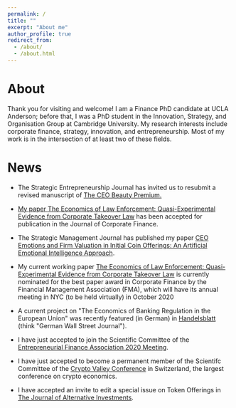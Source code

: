 ```yaml
---
permalink: /
title: ""
excerpt: "About me"
author_profile: true
redirect_from: 
  - /about/
  - /about.html
---
```



About
======
Thank you for visiting and welcome! I am a Finance PhD candidate at UCLA Anderson; before that, I was a PhD student in the Innovation, Strategy, and Organisation Group at Cambridge University. My research interests include corporate finance, strategy, innovation, and entrepreneurship. Most of my work is in the intersection of at least two of these fields.

<!--Having practical experience from stints in management consulting and banking, I enjoy advising and mentoring start-ups. Before UCLA, I was the head of the global resolution planning office at Commerzbank AG.-->

<!--I received my education in mathematics and economics in Hamburg, Paris and Cambridge. My academic work has been recognized with a number of prizes, including the Sorbonne-Prize of the University of Paris, a number of awards from the University of Cambridge such as the Cambridge University scholarship, and a full scholarship of the German National Merit Foundation. My recent publication on how <a href="https://www.sciencedirect.com/science/article/pii/S0929119919301142?dgcid=author" target="_blank">European competition policy impedes an efficient market for corporate control</a> was nominated for a best paper award by the Financial Management Association.-->

News
======
- The Strategic Entrepreneurship Journal has invited us to resubmit a revised manuscript of <a href="https://papers.ssrn.com/sol3/papers.cfm?abstract_id=3654561" target="_blank">The CEO Beauty Premium.

- My paper <a href="https://linkinghub.elsevier.com/retrieve/pii/S0929119920302935" target="_blank">The Economics of Law Enforcement: Quasi-Experimental Evidence from Corporate Takeover Law</a> has been accepted for publication in the Journal of Corporate Finance.

- The Strategic Management Journal has published my paper <a href="https://onlinelibrary.wiley.com/doi/10.1002/smj.3235" target="_blank">CEO Emotions and Firm Valuation in Initial Coin Offerings: An Artificial Emotional Intelligence Approach</a>.

- My current working paper <a href="https://papers.ssrn.com/sol3/papers.cfm?abstract_id=2786409" target="_blank">The Economics of Law Enforcement: Quasi-Experimental Evidence from Corporate Takeover Law</a> is currently nominated for the best paper award in Corporate Finance by the Financial Management Association (FMA), which will have its annual meeting in NYC (to be held virtually) in October 2020

- A current project on "The Economics of Banking Regulation in the European Union" was recently featured (in German) in <a href="https://www.handelsblatt.com/meinung/gastbeitraege/gastkommentar-systemrelevante-europaeische-banken-profitieren-weiterhin-von-impliziten-staatsgarantien/26168036.html" target="_blank">Handelsblatt</a> (think "German Wall Street Journal"). 

- I have just accepted to join the Scientific Committee of the <a href="https://www.bath.ac.uk/events/the-5th-entrepreneurial-finance-entfin-association-annual-meeting-2020/" target="_blank">Entrepreneurial Finance Association 2020 Meeting</a>. 

- I have just accepted to become a permanent member of the Scientifc Committee of the <a href="https://www.cryptovalleyconference.com/economics-finance-call-for-papers" target="_blank">Crypto Valley Conference</a> in Switzerland, the largest conference on crypto economics.

- I have accepted an invite to edit a special issue on Token Offerings in <a href="https://jai.pm-research.com/content/21/4" target="_blank">The Journal of Alternative Investments</a>.
